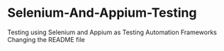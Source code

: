 # Selenium-And-Appium-Testing
Testing using Selenium and Appium as Testing Automation Frameworks
Changing the README file